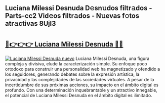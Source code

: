 ## Luciana Milessi Desnuda D𝚎sn𝚞dos filtr𝚊dos - Parts-cc2 Vid𝚎os filtr𝚊dos - N𝚞evas f𝚘tos atr𝚊ctivas 8Ujl3

# <h2><a href="http://mb8itq.tromn.icu/?c=Luciana+Milessi+Desnuda">🔗👉👉👉 Luciana Milessi Desnuda 🔗🔗</a></h2>

[![Luciana Milessi Desnuda nuevo](https://i.imgur.com/pEAQMta.gif)](http://mb8itq.tromn.icu/?c=Luciana+Milessi+Desnuda)
Luciana Milessi Desnuda, una figura compleja y divisiva, elude la caracterización simple. Su enfoque poco ortodoxo para construir una personalidad web ha magnetizado y ofendido a los seguidores, generando debates sobre la expresión artística, la privacidad y las complejidades de las sociedades virtuales. A pesar de la incertidumbre de sus próximas acciones, su impacto en el ámbito digital es profundo. Con una determinación inquebrantable y un atractivo innegable, el potencial de Luciana Milessi Desnuda en el ámbito digital es ilimitado.
